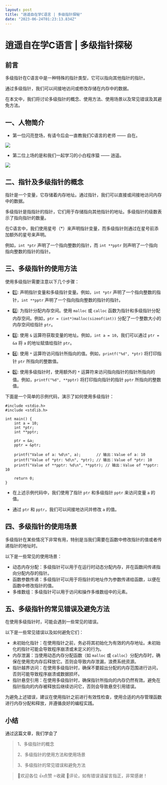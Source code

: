 ```yaml
---
layout: post
title: "逍遥自在学C语言 | 多级指针探秘"
date: "2023-06-24T01:23:13.834Z"
---
```

逍遥自在学C语言 | 多级指针探秘
=================

前言
--

多级指针在C语言中是一种特殊的指针类型，它可以指向其他指针的指针。

通过多级指针，我们可以间接地访问或修改存储在内存中的数据。

在本文中，我们将讨论多级指针的概念、使用方法、使用场景以及常见错误及其避免方法。

一、人物简介
------

*   第一位闪亮登场，有请今后会一直教我们C语言的老师 —— 自在。

![](https://img2023.cnblogs.com/blog/1511464/202306/1511464-20230606224237924-1818889158.gif)

*   第二位上场的是和我们一起学习的小白程序猿 —— 逍遥。

![](https://img2023.cnblogs.com/blog/1511464/202306/1511464-20230606224258922-622567244.gif)

二、指针及多级指针的概念
------------

指针是一个变量，它存储着内存地址。通过指针，我们可以直接或间接地访问内存中的数据。

多级指针是指指针的指针，它们用于存储指向其他指针的地址。多级指针的级数表示了指向指针的数量。

在C语言中，我们使用星号（\*）来声明指针变量，而多级指针则通过在星号前添加额外的星号来声明。

例如，`int *ptr` 声明了一个指向整数的指针，而 `int **pptr` 则声明了一个指向指向整数的指针的指针。

三、多级指针的使用方法
-----------

使用多级指针需要注意以下几个步骤：

*   1️⃣: 声明指针变量和多级指针变量。例如，`int *ptr` 声明了一个指向整数的指针，`int **pptr` 声明了一个指向指向整数的指针的指针。
    
*   2️⃣: 为指针分配内存空间。使用 `malloc` 或 `calloc` 函数为指针和多级指针分配内存空间。例如，`ptr = (int*)malloc(sizeof(int))` 分配了一个整数大小的内存空间给指针 `ptr`。
    
*   3️⃣: 使用 `&` 运算符获取变量的地址。例如，`int a = 10`，我们可以通过 `ptr = &a` 将 `a` 的地址赋值给指针 `ptr`。
    
*   4️⃣: 使用 `*` 运算符访问指针所指向的值。例如，`printf("%d", *ptr)` 将打印指针 `ptr` 所指向的整数值。
    
*   5️⃣: 使用多级指针时，使用额外的 `*` 运算符来访问指向指针的指针所指向的值。例如，`printf("%d", **pptr)` 将打印指向指针的指针 `pptr` 所指向的整数值。
    

下面是一个简单的示例代码，演示了如何使用多级指针：

    #include <stdio.h>
    #include <stdlib.h>
    
    int main() {
        int a = 10;
        int *ptr;
        int **pptr;
    
        ptr = &a;
        pptr = &ptr;
    
        printf("Value of a: %d\n", a);       // 输出：Value of a: 10
        printf("Value of *ptr: %d\n", *ptr); // 输出：Value of *ptr: 10
        printf("Value of **pptr: %d\n", **pptr); // 输出：Value of **pptr: 10
    
        return 0;
    }
    
    

*   在上述示例代码中，我们使用了指针 `ptr` 和多级指针 `pptr` 来访问变量 `a` 的值。
    
*   通过 `ptr` 和 `pptr`，我们可以间接地访问并修改 `a` 的值。
    

四、多级指针的使用场景
-----------

多级指针在某些情况下非常有用，特别是当我们需要在函数中修改指针的值或者传递指针的地址时。

以下是一些常见的使用场景：

*   动态内存分配：多级指针可以用于在运行时动态分配内存，并在函数间传递指向分配内存的指针。
*   函数参数传递：多级指针可以用于将指针的地址作为参数传递给函数，以便在函数中修改指针的值。
*   多维数组：多级指针可以用于访问和操作多维数组中的元素。

五、多级指针的常见错误及避免方法
----------------

在使用多级指针时，可能会遇到一些常见的错误。

以下是一些常见错误以及如何避免它们：

*   未初始化指针：在使用指针之前，务必将其初始化为有效的内存地址。未初始化的指针可能会导致程序崩溃或未定义的行为。
*   内存泄漏：当使用动态内存分配函数（如 `malloc` 或 `calloc`）分配内存时，确保在使用完内存后释放它。否则会导致内存泄漏，浪费系统资源。
*   指针越界访问：在使用多级指针时，确保不要超出分配的内存范围进行访问，否则可能导致程序崩溃或数据损坏。
*   指针悬空引用：在使用多级指针时，确保指针所指向的内存仍然有效。避免在指针指向的内存被释放后继续访问它，否则会导致悬空引用错误。

为避免上述错误，建议在使用指针之前进行有效性检查，使用合适的内存管理函数进行内存分配和释放，并遵循良好的编程实践。

小结
--

通过这篇文章，我们学会了

> 1、多级指针的概念
> 
> 2、多级指针的使用方法和使用场景
> 
> 3、多级指针的常见错误和避免方法

> 📢欢迎各位 👍点赞 ⭐收藏 📝评论，如有错误请留言指正，非常感谢！